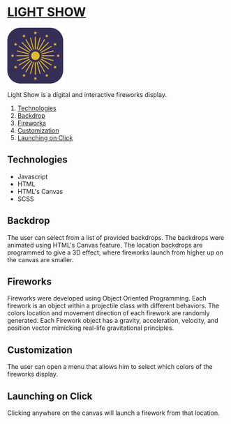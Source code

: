 # [LIGHT SHOW](https://mogarcia626.github.io/light_show/)
<img src="https://github.com/mogarcia626/light_show/blob/main/dist/images/lightshow_logo.png" alt="drawing" width="128"/>

Light Show is a digital and interactive fireworks display.  

1. [Technologies](#technologies)
2. [Backdrop](#backdrop)
3. [Fireworks](#fireworks)
4. [Customization](#customization)
5. [Launching on Click](#launching-on-click)


## Technologies
- Javascript
- HTML
- HTML's Canvas
- SCSS

## Backdrop
The user can select from a list of provided backdrops.  The backdrops were animated using HTML's Canvas feature.  The location backdrops are programmed to give a 3D effect, where fireworks launch from higher up on the canvas are smaller.


## Fireworks
Fireworks were developed using Object Oriented Programming.  Each firework is an object within a projectile class with different behaviors. The colors location and movement direction of each firework are randomly generated. Each Firework object has a gravity, acceleration, velocity, and position vector mimicking real-life gravitational principles.


## Customization
The user can open a menu that allows him to select which colors of the fireworks display.


## Launching on Click
Clicking anywhere on the canvas will launch a firework from that location.

